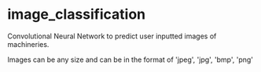 # image_classification

Convolutional Neural Network to predict user inputted images of machineries.

Images can be any size and can be in the format of 'jpeg', 'jpg', 'bmp', 'png'

